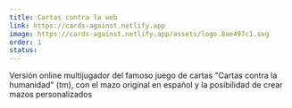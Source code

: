 ```yaml
---
title: Cartas contra la web
link: https://cards-against.netlify.app
image: https://cards-against.netlify.app/assets/logo.8ae497c1.svg
order: 1
status: 
---
```


Versión online multijugador del famoso juego de cartas "Cartas contra la humanidad" (tm), con el mazo original en español y la posibilidad de crear mazos personalizados


